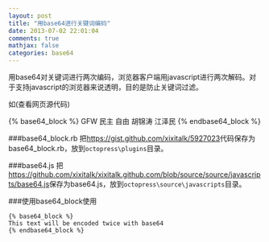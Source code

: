 ```yaml
---
layout: post
title: "用base64进行关键词编码"
date: 2013-07-02 22:01:04
comments: true
mathjax: false
categories: base64
---
```

用base64对关键词进行两次编码，浏览器客户端用javascript进行两次解码。对于支持javascript的浏览器来说透明，目的是防止关键词过滤。

<!--more-->

如(查看网页源代码)

{% base64_block %}
GFW 民主 自由 胡锦涛 江泽民 
{% endbase64_block %}

###base64_block.rb
把<https://gist.github.com/xixitalk/5927023>代码保存为base64_block.rb，放到`octopress\plugins`目录。

###base64.js
把<https://github.com/xixitalk/xixitalk.github.com/blob/source/source/javascripts/base64.js>保存为base64.js，放到`octopress\source\javascripts`目录。

###使用base64_block使用

```
{% base64_block %}
This text will be encoded twice with base64
{% endbase64_block %}
```
